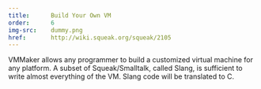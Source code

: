 ```yaml
---
title:      Build Your Own VM
order:      6
img-src:    dummy.png
href:       http://wiki.squeak.org/squeak/2105
---
```

VMMaker allows any programmer to build a customized virtual machine for any
platform. A subset of Squeak/Smalltalk, called Slang, is sufficient to write
almost everything of the VM. Slang code will be translated to C.
